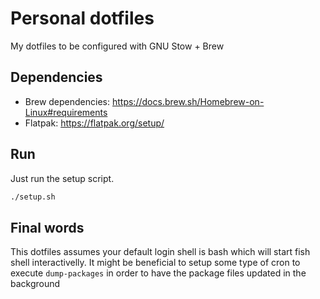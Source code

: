 # Personal dotfiles

My dotfiles to be configured with GNU Stow + Brew

## Dependencies

- Brew dependencies: https://docs.brew.sh/Homebrew-on-Linux#requirements
- Flatpak: https://flatpak.org/setup/

## Run

Just run the setup script.

```cmd
./setup.sh
```

## Final words

This dotfiles assumes your default login shell is bash which will start fish shell interactivelly.
It might be beneficial to setup some type of cron to execute `dump-packages` in order to have the
package files updated in the background
